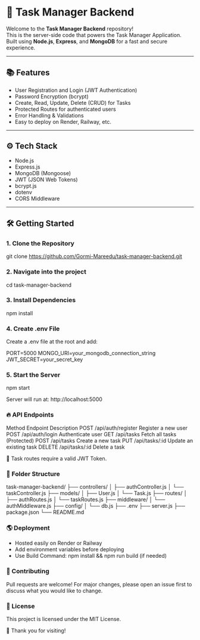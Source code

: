 # 🚀 Task Manager Backend

Welcome to the **Task Manager Backend** repository!  
This is the server-side code that powers the Task Manager Application.  
Built using **Node.js**, **Express**, and **MongoDB** for a fast and secure experience.

---

## 📚 Features

- User Registration and Login (JWT Authentication)
- Password Encryption (bcrypt)
- Create, Read, Update, Delete (CRUD) for Tasks
- Protected Routes for authenticated users
- Error Handling & Validations
- Easy to deploy on Render, Railway, etc.

---

## ⚙️ Tech Stack

- Node.js
- Express.js
- MongoDB (Mongoose)
- JWT (JSON Web Tokens)
- bcrypt.js
- dotenv
- CORS Middleware

---

## 🛠️ Getting Started

### 1. Clone the Repository
git clone https://github.com/Gormi-Mareedu/task-manager-backend.git

### 2. Navigate into the project
cd task-manager-backend

### 3. Install Dependencies
npm install

### 4. Create .env File
Create a .env file at the root and add:

PORT=5000
MONGO_URI=your_mongodb_connection_string
JWT_SECRET=your_secret_key

### 5. Start the Server
npm start

Server will run at: http://localhost:5000

### 🔥 API Endpoints
Method	Endpoint	          Description
POST	  /api/auth/register	Register a new user
POST	  /api/auth/login	    Authenticate user
GET	    /api/tasks	        Fetch all tasks (Protected)
POST	  /api/tasks	        Create a new task
PUT	    /api/tasks/:id	    Update an existing task
DELETE	/api/tasks/:id	    Delete a task

🚨 Task routes require a valid JWT Token.

### 📂 Folder Structure

task-manager-backend/
├── controllers/
│   ├── authController.js
│   └── taskController.js
├── models/
│   ├── User.js
│   └── Task.js
├── routes/
│   ├── authRoutes.js
│   └── taskRoutes.js
├── middleware/
│   └── authMiddleware.js
├── config/
│   └── db.js
├── .env
├── server.js
├── package.json
└── README.md

### 🌎 Deployment
- Hosted easily on Render or Railway
- Add environment variables before deploying
- Use Build Command: npm install && npm run build (if needed)

### 🤝 Contributing
Pull requests are welcome!
For major changes, please open an issue first to discuss what you would like to change.

### 📄 License
This project is licensed under the MIT License.

💫 Thank you for visiting!
